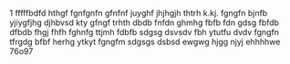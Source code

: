 1
fffffbdfd
hthgf
fgnfgnfn
gfnfnf
juyghf
jhjhgjh
thtrh
k.kj.
fgngfn
bjnfb
yjiygfjhg
djhbvsd
kty
gfngf
trhth
dbdb
fnfdn
ghmhg
fbfb
fdn
gdsg
fbfdb
dfbdb
fhgj
fhfh
fghnfg
ttjmh
fdbfb
sdgsg
dsvsdv
fbh
ytutfu
dvdv
fgngfn
tfrgdg
bfbf
herhg
ytkyt
fgngfm
sdgsgs
dsbsd
ewgwg
hjgg
njyj
ehhhhwe
76o97

